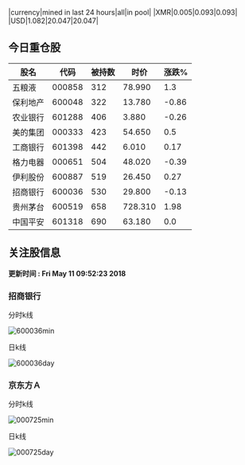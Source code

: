 |currency|mined in last 24 hours|all|in pool|
|XMR|0.005|0.093|0.093|
|USD|1.082|20.047|20.047|

## 今日重仓股 

|股名|代码|被持数|时价|涨跌%|
|---|---|---|---|---|
|五粮液|000858|312|78.990|1.3|
|保利地产|600048|322|13.780|-0.86|
|农业银行|601288|406|3.880|-0.26|
|美的集团|000333|423|54.650|0.5|
|工商银行|601398|442|6.010|0.17|
|格力电器|000651|504|48.020|-0.39|
|伊利股份|600887|519|26.450|0.27|
|招商银行|600036|530|29.800|-0.13|
|贵州茅台|600519|658|728.310|1.98|
|中国平安|601318|690|63.180|0.0|

## 关注股信息
**更新时间 : Fri May 11 09:52:23 2018**
### 招商银行 
分时k线

![600036min](http://image.sinajs.cn/newchart/min/n/sh600036.gif)

日k线

![600036day](http://image.sinajs.cn/newchart/daily/n/sh600036.gif)

### 京东方Ａ 
分时k线

![000725min](http://image.sinajs.cn/newchart/min/n/sz000725.gif)

日k线

![000725day](http://image.sinajs.cn/newchart/daily/n/sz000725.gif)
